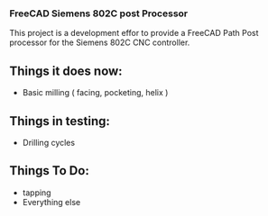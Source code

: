 ### FreeCAD Siemens 802C post Processor

This project is a development effor to provide a FreeCAD Path Post processor for the Siemens 802C CNC controller.

## Things it does now:

* Basic milling ( facing, pocketing, helix )

## Things in testing:

* Drilling cycles

## Things To Do:

* tapping
* Everything else
